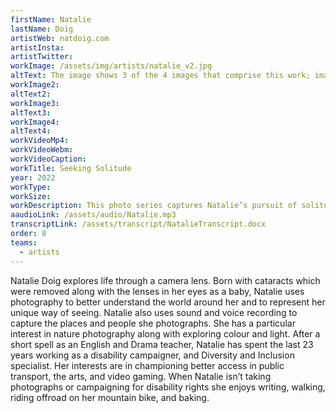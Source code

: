 ```yaml
---
firstName: Natalie
lastName: Doig
artistWeb: natdoig.com
artistInsta:
artistTwitter:
workImage: /assets/img/artists/natalie_v2.jpg
altText: The image shows 3 of the 4 images that comprise this work; image one at the far left corner, shows a cityscape of Edinburgh at sunset with the majestic castle in the background. Image two second form the left shows a tourist looking into the camera with crowds surrounding him in the busy cityscape. Image three, third from the left shows a majestic tree with a small individual looking upwards at its magnificence. The final image on the right hand side shows a seascape with a green island off in the distance.
workImage2:
altText2:
workImage3:
altText3:
workImage4:
altText4:
workVideoMp4:
workVideoWebm:
workVideoCaption:
workTitle: Seeking Solitude
year: 2022
workType:
workSize:
workDescription: This photo series captures Natalie’s pursuit of solitude – on her own terms. Like many visually impaired people, Natalie experiences barriers to safe, spontaneous and independent travel, and choosing to be alone. The soundscapes reflect her experience of the locations. 1.	Blue Edinburgh morning, with distant and close birds chirping. 2.	Alone in a crowd, with people chatting and distant bagpipe music. 3.	Made small by nature, with birdsong, and wind swishing through tree branches. 4.	St Cuthbert’s Isle of dreams, with wading sea birds and distant grey seals
aaudioLink: /assets/audio/Natalie.mp3
transcriptLink: /assets/transcript/NatalieTranscript.docx
order: 8
teams:
  - artists
---
```


Natalie Doig explores life through a camera lens. Born with cataracts which were removed along with the lenses in her eyes as a baby, Natalie uses photography to better understand the world around her and to represent her unique way of seeing. Natalie also uses sound and voice recording to capture the places and people she photographs. She has a particular interest in nature photography along with exploring colour and light. After a short spell as an English and Drama teacher, Natalie has spent the last 23 years working as a disability campaigner, and Diversity and Inclusion specialist. Her interests are in championing better access in public transport, the arts, and video gaming. When Natalie isn’t taking photographs or campaigning for disability rights she enjoys writing, walking, riding offroad on her mountain bike, and baking.
